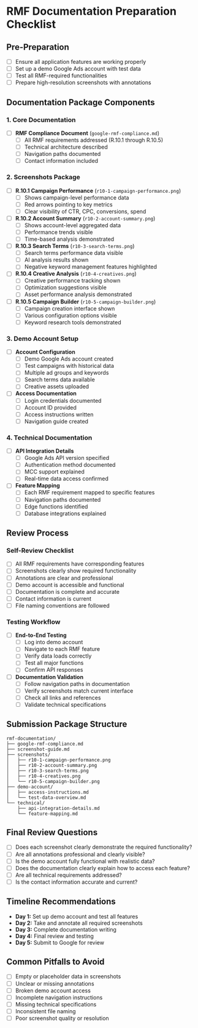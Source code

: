 # RMF Documentation Preparation Checklist

## Pre-Preparation
- [ ] Ensure all application features are working properly
- [ ] Set up a demo Google Ads account with test data
- [ ] Test all RMF-required functionalities
- [ ] Prepare high-resolution screenshots with annotations

## Documentation Package Components

### 1. Core Documentation
- [ ] **RMF Compliance Document** (`google-rmf-compliance.md`)
  - [ ] All RMF requirements addressed (R.10.1 through R.10.5)
  - [ ] Technical architecture described
  - [ ] Navigation paths documented
  - [ ] Contact information included

### 2. Screenshots Package
- [ ] **R.10.1 Campaign Performance** (`r10-1-campaign-performance.png`)
  - [ ] Shows campaign-level performance data
  - [ ] Red arrows pointing to key metrics
  - [ ] Clear visibility of CTR, CPC, conversions, spend
  
- [ ] **R.10.2 Account Summary** (`r10-2-account-summary.png`)
  - [ ] Shows account-level aggregated data
  - [ ] Performance trends visible
  - [ ] Time-based analysis demonstrated
  
- [ ] **R.10.3 Search Terms** (`r10-3-search-terms.png`)
  - [ ] Search terms performance data visible
  - [ ] AI analysis results shown
  - [ ] Negative keyword management features highlighted
  
- [ ] **R.10.4 Creative Analysis** (`r10-4-creatives.png`)
  - [ ] Creative performance tracking shown
  - [ ] Optimization suggestions visible
  - [ ] Asset performance analysis demonstrated
  
- [ ] **R.10.5 Campaign Builder** (`r10-5-campaign-builder.png`)
  - [ ] Campaign creation interface shown
  - [ ] Various configuration options visible
  - [ ] Keyword research tools demonstrated

### 3. Demo Account Setup
- [ ] **Account Configuration**
  - [ ] Demo Google Ads account created
  - [ ] Test campaigns with historical data
  - [ ] Multiple ad groups and keywords
  - [ ] Search terms data available
  - [ ] Creative assets uploaded

- [ ] **Access Documentation**
  - [ ] Login credentials documented
  - [ ] Account ID provided
  - [ ] Access instructions written
  - [ ] Navigation guide created

### 4. Technical Documentation
- [ ] **API Integration Details**
  - [ ] Google Ads API version specified
  - [ ] Authentication method documented
  - [ ] MCC support explained
  - [ ] Real-time data access confirmed

- [ ] **Feature Mapping**
  - [ ] Each RMF requirement mapped to specific features
  - [ ] Navigation paths documented
  - [ ] Edge functions identified
  - [ ] Database integrations explained

## Review Process

### Self-Review Checklist
- [ ] All RMF requirements have corresponding features
- [ ] Screenshots clearly show required functionality
- [ ] Annotations are clear and professional
- [ ] Demo account is accessible and functional
- [ ] Documentation is complete and accurate
- [ ] Contact information is current
- [ ] File naming conventions are followed

### Testing Workflow
- [ ] **End-to-End Testing**
  - [ ] Log into demo account
  - [ ] Navigate to each RMF feature
  - [ ] Verify data loads correctly
  - [ ] Test all major functions
  - [ ] Confirm API responses

- [ ] **Documentation Validation**
  - [ ] Follow navigation paths in documentation
  - [ ] Verify screenshots match current interface
  - [ ] Check all links and references
  - [ ] Validate technical specifications

## Submission Package Structure
```
rmf-documentation/
├── google-rmf-compliance.md
├── screenshot-guide.md
├── screenshots/
│   ├── r10-1-campaign-performance.png
│   ├── r10-2-account-summary.png
│   ├── r10-3-search-terms.png
│   ├── r10-4-creatives.png
│   └── r10-5-campaign-builder.png
├── demo-account/
│   ├── access-instructions.md
│   └── test-data-overview.md
└── technical/
    ├── api-integration-details.md
    └── feature-mapping.md
```

## Final Review Questions
- [ ] Does each screenshot clearly demonstrate the required functionality?
- [ ] Are all annotations professional and clearly visible?
- [ ] Is the demo account fully functional with realistic data?
- [ ] Does the documentation clearly explain how to access each feature?
- [ ] Are all technical requirements addressed?
- [ ] Is the contact information accurate and current?

## Timeline Recommendations
- **Day 1:** Set up demo account and test all features
- **Day 2:** Take and annotate all required screenshots
- **Day 3:** Complete documentation writing
- **Day 4:** Final review and testing
- **Day 5:** Submit to Google for review

## Common Pitfalls to Avoid
- [ ] Empty or placeholder data in screenshots
- [ ] Unclear or missing annotations
- [ ] Broken demo account access
- [ ] Incomplete navigation instructions
- [ ] Missing technical specifications
- [ ] Inconsistent file naming
- [ ] Poor screenshot quality or resolution